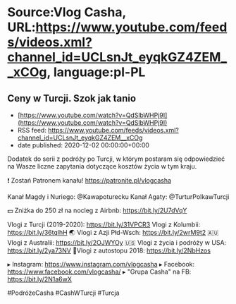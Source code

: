 # Source:Vlog Casha, URL:https://www.youtube.com/feeds/videos.xml?channel_id=UCLsnJt_eyqkGZ4ZEM__xCOg, language:pl-PL

## Ceny w Turcji. Szok jak tanio
 - [https://www.youtube.com/watch?v=QdSlbWHPj9I](https://www.youtube.com/watch?v=QdSlbWHPj9I)
 - RSS feed: https://www.youtube.com/feeds/videos.xml?channel_id=UCLsnJt_eyqkGZ4ZEM__xCOg
 - date published: 2020-12-02 00:00:00+00:00

Dodatek do serii z podróży po Turcji, w którym postaram się odpowiedzieć na Wasze liczne zapytania dotyczące kosztów życia w tym kraju.

❗ Zostań Patronem kanału!
https://patronite.pl/vlogcasha

Kanał Magdy i Nuriego:  @Kawapoturecku 
Kanał Agaty:  @TurturPolkawTurcji 

💵 Zniżka do 250 zł na nocleg z Airbnb: https://bit.ly/2U7dVqY

Vlogi z Turcji (2019-2020): https://bit.ly/31VPCR3
Vlogi z Kolumbii: https://bit.ly/36tqlhH
🌏 Vlogi z Azji Płd-Wsch: https://bit.ly/2wrM9t2
🇦🇺 Vlogi z Australii: https://bit.ly/2OJWYOy
🇺🇸 Vlogi z życia i podróży w USA: https://bit.ly/2ya73NV
🚙Vlogi z autostopu 2018: https://bit.ly/2NbHzos

▸ Instagram: https://www.instagram.com/vlogcasha
▸ Facebook: https://www.facebook.com/vlogcasha/
▸ "Grupa Casha" na FB: https://bit.ly/2N1a6wX

#PodróżeCasha #CashWTurcji #Turcja

